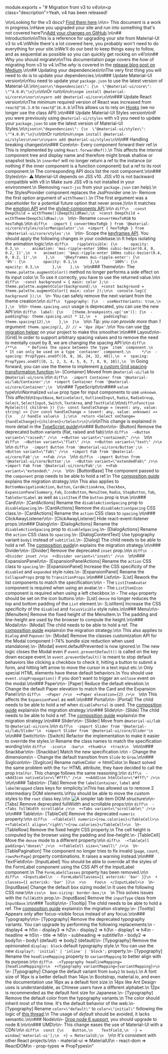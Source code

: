module.exports = "# Migration from v3 to v4\n\n<p class=\"description\">Yeah, v4 has been released!</p>\n\nLooking for the v3 docs? [Find them here](https://material-ui.com/versions/).\n\n> This document is a work in progress.\nHave you upgraded your site and run into something that's not covered here?\n[Add your changes on GitHub](https://github.com/Foso/material-ui/blob/master/docs/src/pages/guides/migration-v3/migration-v3.md).\n\n## Introduction\n\nThis is a reference for upgrading your site from Material-UI v3 to v4.\nWhile there's a lot covered here, you probably won't need to do everything for your site.\nWe'll do our best to keep things easy to follow, and as sequential as possible so you can quickly get rocking on v4!\n\n## Why you should migrate\n\nThis documentation page covers the *how* of migrating from v3 to v4.\nThe *why* is covered in the [release blog post on Medium](https://medium.com/material-ui/material-ui-v4-is-out-4b7587d1e701).\n\n## Updating your dependencies\n\nThe very first thing you will need to do is to update your dependencies.\n\n### Update Material-UI version\n\nYou need to update your `package.json` to use the latest version of Material-UI.\n\n```json\n\"dependencies\": {\n  \"@material-ui/core\": \"^4.0.0\"\n}\n```\n\nOr run\n\n```sh\nnpm install @material-ui/core\n\nor\n\nyarn add @material-ui/core\n```\n\n### Update React version\n\nThe minimum required version of React was increased from `react@^16.3.0` to `react@^16.8.0`.\nThis allows us to rely on [Hooks](https://reactjs.org/docs/hooks-intro.html) (we no longer use the class API).\n\n### Update Material-UI Styles version\n\nIf you were previously using `@material-ui/styles` with v3 you need to update your `package.json` to use the latest version of Material-UI Styles.\n\n```json\n\"dependencies\": {\n  \"@material-ui/styles\": \"^4.0.0\"\n}\n```\n\nOr run\n\n```sh\nnpm install @material-ui/styles\n\nor\n\nyarn add @material-ui/styles\n```\n\n## Handling breaking changes\n\n### Core\n\n- Every component forward their ref.\n  This is implemented by using `React.forwardRef()`.\n  This affects the internal component tree and display name and therefore might break shallow or snapshot tests.\n  `innerRef` will no longer return a ref to the instance (or nothing if the inner component is a function component) but a ref to its root component.\n  The corresponding API docs list the root component.\n\n### Styles\n\n- ⚠️ Material-UI depends on JSS v10. JSS v10 is not backward compatible with v9.\n  Make sure JSS v9 is not installed in your environment.\n  (Removing `react-jss` from your `package.json` can help).\n  The StylesProvider component replaces the JssProvider one.\n- Remove the first option argument of `withTheme()`.\n  (The first argument was a placeholder for a potential future option that never arose.)\n\n  It matches the [emotion API](https://emotion.sh/docs/introduction) and the [styled-components API](https://www.styled-components.com).\n\n  ```diff\n  -const DeepChild = withTheme()(DeepChildRaw);\n  +const DeepChild = withTheme(DeepChildRaw);\n  ```\n\n- Rename `convertHexToRGB` to `hexToRgb`.\n\n  ```diff\n  -import { convertHexToRgb } from '@material-ui/core/styles/colorManipulator';\n  +import { hexToRgb } from '@material-ui/core/styles';\n  ```\n\n- Scope the [keyframes API](https://cssinjs.org/jss-syntax/#keyframes-animation). You should apply the following changes in your codebase.\n  It helps isolating the animation logic:\n\n  ```diff\n    rippleVisible: {\n      opacity: 0.3,\n  -   animation: 'mui-ripple-enter 100ms cubic-bezier(0.4, 0, 0.2, 1)',\n  +   animation: '$mui-ripple-enter 100ms cubic-bezier(0.4, 0, 0.2, 1)',\n    },\n    '@keyframes mui-ripple-enter': {\n      '0%': {\n        opacity: 0.1,\n      },\n      '100%': {\n        opacity: 0.3,\n      },\n    },\n  ```\n\n### Theme\n\n- The `theme.palette.augmentColor()` method no longer performs a side effect on its input color.\n  To use it correctly, you have to use the returned value.\n\n  ```diff\n  -const background = { main: color };\n  -theme.palette.augmentColor(background);\n  +const background = theme.palette.augmentColor({ main: color });\n\n  console.log({ background });\n  ```\n- You can safely remove the next variant from the theme creation:\n\n  ```diff\n  typography: {\n  - useNextVariants: true,\n  },\n  ```\n\n- `theme.spacing.unit` usage is deprecated, you can use the new API:\n\n  ```diff\n  label: {\n    [theme.breakpoints.up('sm')]: {\n  -   paddingTop: theme.spacing.unit * 12,\n  +   paddingTop: theme.spacing(12),\n    },\n  }\n  ```\n\n  *Tip: you can provide more than 1 argument: `theme.spacing(1, 2) // = '8px 16px'`*.\n\n  You can use [the migration helper](https://github.com/Foso/material-ui/tree/master/packages/material-ui-codemod/README.md#theme-spacing-api) on your project to make this smoother.\n\n### Layout\n\n- [Grid] In order to support arbitrary spacing values and to remove the need to mentally count by 8, we are changing the spacing API:\n\n  ```diff\n    /**\n     * Defines the space between the type `item` component.\n     * It can only be used on a type `container` component.\n     */\n  -  spacing: PropTypes.oneOf([0, 8, 16, 24, 32, 40]),\n  +  spacing: PropTypes.oneOf([0, 1, 2, 3, 4, 5, 6, 7, 8, 9, 10]),\n  ```\n  Going forward, you can use the theme to implement [a custom Grid spacing transformation function](https://material-ui.com/system/spacing/#transformation).\n- [Container] Moved from `@material-ui/lab` to `@material-ui/core`.\n\n  ```diff\n  -import Container from '@material-ui/lab/Container';\n  +import Container from '@material-ui/core/Container';\n  ```\n\n### TypeScript\n\n#### `value` type\n\nNormalized `value` prop type for input components to use `unknown`. This affects\n`InputBase`, `NativeSelect`, `OutlinedInput`, `Radio`, `RadioGroup`, `Select`, `SelectInput`, `Switch`, `TextArea`,  and `TextField`.\n\n```diff\nfunction MySelect({ children }) {\n- const handleChange = (event: any, value: string) => {\n+ const handleChange = (event: any, value: unknown) => {\n    // handle value\n  };\n\n  return <Select onChange={handleChange}>{children}</Select>\n}\n```\n\nThis change is explained in more detail in the [TypeScript guide](/guides/typescript/#handling-value-and-event-handlers)\n\n### Button\n\n- [Button] Remove the deprecated button variants (flat, raised and fab):\n\n  ```diff\n  -<Button variant=\"raised\" />\n  +<Button variant=\"contained\" />\n  ```\n\n  ```diff\n  -<Button variant=\"flat\" />\n  +<Button variant=\"text\" />\n  ```\n\n  ```diff\n  -import Button from '@material-ui/core/Button';\n  -<Button variant=\"fab\" />\n  +import Fab from '@material-ui/core/Fab';\n  +<Fab />\n  ```\n\n  ```diff\n  -import Button from '@material-ui/core/Button';\n  -<Button variant=\"extendedFab\" />\n  +import Fab from '@material-ui/core/Fab';\n  +<Fab variant=\"extended\" />\n  ```\n\n- [ButtonBase] The component passed to the `component` prop needs to be able to hold a ref.\n  The [composition guide](/guides/composition/#caveat-with-refs) explains the migration strategy.\n\n  This also applies to `BottomNavigationAction`, `Button`, `CardActionArea`, `Checkbox`, `ExpansionPanelSummary`, `Fab`, `IconButton`, `MenuItem`, `Radio`, `StepButton`, `Tab`, `TableSortLabel` as well as `ListItem` if the `button` prop is true.\n\n### Card\n\n- [CardActions] Rename the `disableActionSpacing` prop to `disableSpacing`.\n- [CardActions] Remove the `disableActionSpacing` CSS class.\n- [CardActions] Rename the `action` CSS class to `spacing`.\n\n### ClickAwayListener\n\n- [ClickAwayListener] Hide react-event-listener props.\n\n### Dialog\n\n- [DialogActions] Rename the `disableActionSpacing` prop to `disableSpacing`.\n- [DialogActions] Rename the `action` CSS class to `spacing`.\n- [DialogContentText] Use typography variant `body1` instead of `subtitle1`.\n- [Dialog] The child needs to be able to hold a ref. The [composition guide](/guides/composition/#caveat-with-refs)\n  explains the migration strategy.\n\n### Divider\n\n- [Divider] Remove the deprecated `inset` prop.\n\n  ```diff\n  -<Divider inset />\n  +<Divider variant=\"inset\" />\n  ```\n\n### ExpansionPanel\n\n- [ExpansionPanelActions] Rename the `action` CSS class to `spacing`.\n- [ExpansionPanel] Increase the CSS specificity of the `disabled` and `expanded` style rules.\n- [ExpansionPanel] Rename the `CollapseProps` prop to `TransitionProps`.\n\n### List\n\n- [List] Rework the list components to match the specification:\n\n  - The `ListItemAvatar` component is required when using an avatar.\n  - The `ListItemIcon` component is required when using a left checkbox.\n  - The `edge` property should be set on the icon buttons.\n\n- [List] `dense` no longer reduces the top and bottom padding of the `List` element.\n- [ListItem] Increase the CSS specificity of the `disabled` and `focusVisible` style rules.\n\n### Menu\n\n- [MenuItem] Remove the fixed height of the MenuItem.\n  The padding and line-height are used by the browser to compute the height.\n\n### Modal\n\n- [Modal] The child needs to be able to hold a ref. The [composition guide](/guides/composition/#caveat-with-refs) explains\n  the migration strategy.\n\n  This also applies to `Dialog` and `Popover`.\n- [Modal] Remove the classes customization API for the Modal component (-74% bundle size reduction when used standalone).\n- [Modal] event.defaultPrevented is now ignored.\n  The new logic closes the Modal even if `event.preventDefault()` is called on the key down escape event.\n  `event.preventDefault()` is meant to stop default behaviors like clicking a checkbox to check it, hitting a button to submit a form, and hitting left arrow to move the cursor in a text input etc.\n  Only special HTML elements have these default behaviors.\n  You should use `event.stopPropagation()` if you don't want to trigger an `onClose` event on the modal.\n\n### Paper\n\n- [Paper] Reduce the default elevation.\n  Change the default Paper elevation to match the Card and the Expansion Panel:\n\n  ```diff\n  -<Paper />\n  +<Paper elevation={2} />\n  ```\n\n  This affects the `ExpansionPanel` as well.\n\n### Portal\n\n- [Portal] The child needs to be able to hold a ref when `disablePortal` is used. The [composition guide](/guides/composition/#caveat-with-refs) explains\n  the migration strategy.\n\n### Slide\n\n- [Slide] The child needs to be able to hold a ref. The [composition guide](/guides/composition/#caveat-with-refs) explains\n  the migration strategy.\n\n### Slider\n\n- [Slider] Move from `@material-ui/lab` to `@material-ui/core`.\n\n  ```diff\n  -import Slider from '@material-ui/lab/Slider'\n  +import Slider from '@material-ui/core/Slider'\n  ```\n\n### Switch\n\n- [Switch] Refactor the implementation to make it easier to override the styles.\n  Rename the class names to match the specification wording:\n\n  ```diff\n  -icon\n  -bar\n  +thumb\n  +track\n  ```\n\n\n### Snackbar\n\n- [Snackbar] Match the new specification.\n\n  - Change the dimensions\n  - Change the default transition from `Slide` to `Grow`.\n\n### SvgIcon\n\n- [SvgIcon] Rename nativeColor -> htmlColor.\n  React solved the same problem with the `for` HTML attribute, they have decided to call the prop  `htmlFor`. This change follows the same reasoning.\n\n  ```diff\n  -<AddIcon nativeColor=\"#fff\" />\n  +<AddIcon htmlColor=\"#fff\" />\n  ```\n\n\n### Tabs\n\n- [Tab] Remove the `labelContainer`, `label` and `labelWrapped` class keys for simplicity.\nThis has allowed us to remove 2 intermediary DOM elements.\nYou should be able to move the custom styles to the `root` class key.\n\n  ![A simpler tab item DOM structure](https://user-images.githubusercontent.com/3165635/53287870-53a35500-3782-11e9-9431-2d1a14a41be0.png)\n\n- [Tabs] Remove deprecated fullWidth and scrollable props:\n\n  ```diff\n  -<Tabs fullWidth scrollable />\n  +<Tabs variant=\"scrollable\" />\n  ```\n\n### Table\n\n- [TableCell] Remove the deprecated `numeric` property:\n\n  ```diff\n  -<TableCell numeric>{row.calories}</TableCell>\n  +<TableCell align=\"right\">{row.calories}</TableCell>\n  ```\n- [TableRow] Remove the fixed height CSS property.\n  The cell height is computed by the browser using the padding and line-height.\n- [TableCell] Move the `dense` mode to a different property:\n\n  ```diff\n  -<TableCell padding=\"dense\" />\n  +<TableCell size=\"small\" />\n  ```\n- [TablePagination] The component no longer tries to fix invalid (`page`, `count`, `rowsPerPage`) property combinations. It raises a warning instead.\n\n### TextField\n\n- [InputLabel] You should be able to override all the styles of the FormLabel component using the CSS API of the InputLabel component.\n  The `FormLabelClasses` property has been removed.\n\n  ```diff\n  <InputLabel\n  - FormLabelClasses={{ asterisk: 'bar' }}\n  + classes={{ asterisk: 'bar' }}\n  >\n    Foo\n  </InputLabel>\n  ```\n- [InputBase] Change the default box sizing model.\n  It uses the following CSS now:\n\n  ```css\n  box-sizing: border-box;\n  ```\n  This solves issues with the `fullWidth` prop.\n- [InputBase] Remove the `inputType` class from `InputBase`.\n\n### Tooltip\n\n- [Tooltip] The child needs to be able to hold a ref. The [composition guide](/guides/composition/#caveat-with-refs) explains\n  the migration strategy.\n- [Tooltip] Appears only after focus-visible focus instead of any focus.\n\n### Typography\n\n- [Typography] Remove the deprecated typography variants. You can upgrade by performing the following replacements:\n  - display4 => h1\n  - display3 => h2\n  - display2 => h3\n  - display1 => h4\n  - headline => h5\n  - title => h6\n  - subheading => subtitle1\n  - body2 => body1\n  - body1 (default) => body2 (default)\n- [Typography] Remove the opinionated `display: block` default typography style.\n  You can use the new `display?: 'initial' | 'inline' | 'block';` property.\n- [Typography] Rename the `headlineMapping` property to `variantMapping` to better align with its purpose.\n\n  ```diff\n  -<Typography headlineMapping={headlineMapping}>\n  +<Typography variantMapping={variantMapping}>\n  ```\n- [Typography] Change the default variant from `body2` to `body1`.\n  A font size of 16px is a better default than 14px.\n  Bootstrap, material.io, and even the documentation use 16px as a default font size.\n  14px like Ant Design uses is understandable, as Chinese users have a different alphabet.\n  12px is recommended as the default font size for Japanese.\n- [Typography] Remove the default color from the typography variants.\n  The color should inherit most of the time. It's the default behavior of the web.\n- [Typography] Rename `color=\"default\"` to `color=\"initial\"` following the logic of [this thread](https://github.com/Foso/material-ui/issues/13028).\n  The usage of *default* should be avoided, it lacks semantic.\n\n### Node\n\n- [Drop node 6 support](https://github.com/nodejs/Release/blob/eb91c94681ea968a69bf4a4fe85c656ed44263b3/README.md#release-schedule), you should upgrade to node 8.\n\n\n### UMD\n\n- This change eases the use of Material-UI with a CDN:\n\n  ```diff\n  const {\n    Button,\n    TextField,\n  -} = window['material-ui'];\n  +} = MaterialUI;\n  ```\n\n  It's consistent with other React projects:\n\n  - material-ui => MaterialUI\n  - react-dom => ReactDOM\n  - prop-types => PropTypes\n"